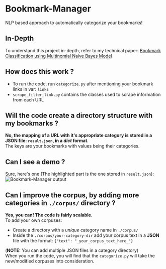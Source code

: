 # Bookmark-Manager
NLP based approach to automatically categorize your bookmarks!

## In-Depth
To understand this project in-depth, refer to my technical paper: [Bookmark Classification using Multinomial Naive Bayes Model](https://pncnmnp.github.io/blogs/bookmark-classification.pdf)

## How does this work ?
* To run the code, run `categorize.py` after mentioning your bookmark links in var: `links`
* `scrape_filter_link.py` contains the classes used to scrape information from each URL

## Will the code create a directory structure with my bookmarks ?
**No, the mapping of a URL with it's appropriate category is stored in a JSON file: `result.json`, in a *dict* format**.<br/>
The keys are your bookmarks with values being their categories.

## Can I see a demo ?
Sure, here's one (The highlighted part is the one stored in `result.json`):
![Bookmark-Manager output](https://i.imgur.com/ZcIAyvy.png)

## Can I improve the corpus, by adding more categories in `./corpus/` directory ?
**Yes, you can! The code is fairly scalable.**<br/>
To add your own corpuses: 
* Create a directory with a *unique* category name in `./corpus/`
* Inside the `./corpus/your-category-dir` add your corpus text in a **JSON** file with the format: `{"text": "_your_corpus_text_here_"}`

(**NOTE:** You can add multiple JSON files in a category directory)<br/>
When you run the code, you will find that the `categorize.py` will take the new/modified corpuses into consideration.